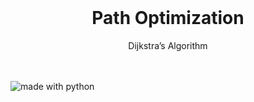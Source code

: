 <!-- PROJECT LOGO -->
<br />
<p align="center">

  <h1 align="center">Path Optimization</h1>

  <p align="center">
    Dijkstra’s Algorithm
    <br />
    <br />
    <br />
  </p>
</p>
<img src="https://img.shields.io/badge/project%20status-completed-green.svg?style=flat-square" alt="made with python">

